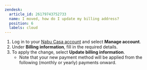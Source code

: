 ```yaml
---
zendesk:
  article_id: 26179743752733
  name: I moved, how do I update my billing address?
  position: 6
  labels: cloud
---
```


1. Log in to your [Nabu Casa account](https://account.nabucasa.com/) and select **Manage account**.
2. Under **Billing information**, fill in the required details.
3. To apply the change, select **Update billing information**.
   - Note that your new payment method will be applied from the following (monthly or yearly) payments onward.
